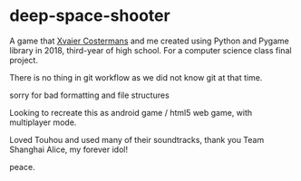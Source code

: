 # deep-space-shooter

A game that <a href = "https://www.instagram.com/xaviercostermans/"> Xvaier Costermans</a> and me created using Python and Pygame library in 2018, third-year of high school. For a computer science class final project.

There is no thing in git workflow as we did not know git at that time. 

sorry for bad formatting and file structures


Looking to recreate this as android game / html5 web game, with multiplayer mode.


Loved Touhou and used many of their soundtracks, thank you Team Shanghai Alice, my forever idol!



peace.
